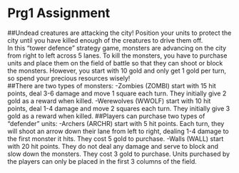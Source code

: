 # Prg1 Assignment


##Undead creatures are attacking the city! Position your units to protect the city until
you have killed enough of the creatures to drive them off.<br>
In this “tower defence” strategy game, monsters are advancing on the city from right
to left across 5 lanes. To kill the monsters, you have to purchase units and place them
on the field of battle so that they can shoot or block the monsters. However, you start
with 10 gold and only get 1 gold per turn, so spend your precious resources wisely!<br>
##There are two types of monsters:
-Zombies (ZOMBI) start with 15 hit points, deal 3-6 damage and move 1 square
each turn. They initially give 2 gold as a reward when killed.
-Werewolves (WWOLF) start with 10 hit points, deal 1-4 damage and move 2
squares each turn. They initially give 3 gold as a reward when killed.
##Players can purchase two types of “defender” units:
-Archers (ARCHR) start with 5 hit points. Each turn, they will shoot an arrow down
their lane from left to right, dealing 1-4 damage to the first monster it hits. They
cost 5 gold to purchase.
-Walls (WALL) start with 20 hit points. They do not deal any damage and serve to
block and slow down the monsters. They cost 3 gold to purchase.
Units purchased by the players can only be placed in the first 3 columns of the field. 
